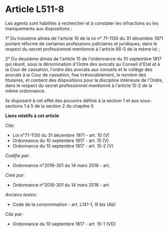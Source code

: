 # Article L511-8

Les agents sont habilités à rechercher et à constater les infractions ou les manquements aux dispositions : 

1° Du troisième alinéa de l'article 10 de la loi n° 71-1130 du 31 décembre 1971 portant réforme de certaines professions
judiciaires et juridiques, dans le respect du secret professionnel mentionné à l'article 66-5 de la même loi ; 

2° Du deuxième alinéa de l'article 15 de l'ordonnance du 10 septembre 1817 qui réunit, sous la dénomination d'Ordre des
avocats au Conseil d'Etat et à la Cour de cassation, l'ordre des avocats aux conseils et le collège des avocats à la Cour de
cassation, fixe irrévocablement, le nombre des titulaires, et contient des dispositions pour la discipline intérieure de
l'Ordre, dans le respect du secret professionnel mentionné à l'article 15-2 de la même ordonnance. 

Ils disposent à cet effet des pouvoirs définis à la section 1 et aux sous-sections 1 à 5 de la section 2 du chapitre II.

**Liens relatifs à cet article**

_Cite_:

  - Loi n°71-1130 du 31 décembre 1971 - art. 10 (V)
  - Ordonnance du 10 septembre 1817 - art. 15 (V)
  - Ordonnance du 10 septembre 1817 - art. 15-2 (V)

_Codifié par_:

  - Ordonnance n°2016-301 du 14 mars 2016 - art.

_Créé par_:

  - Ordonnance n°2016-301 du 14 mars 2016 - art.

_Anciens textes_:

  - Code de la consommation - art. L141-1, III bis (Ab)

_Cité par_:

  - Ordonnance du 10 septembre 1817 - art. 15-1 (VD)
